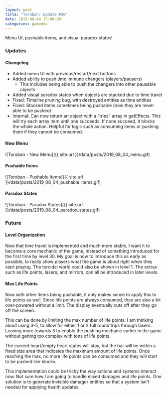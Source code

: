 ```yaml
---
layout: post
title: "Toroban: Update #20"
date: 2019-08-04 17:00:00
categories: gamedev
---
```


Menu UI, pushable items, and visual paradox states!

### Updates

#### Changelog

- Added menu UI with previous/restart/next buttons
- Added ability to push time immune changers (players/pausers)
  - This includes being able to push the changers into other pausable objects
- Added visual paradox states when objects are stacked due to time travel
- Fixed: Timeline pruning bug, with destroyed entities as time entities
- Fixed: Stacked items sometimes being pushable (now they are never able to be pushed)
- Internal: Can now return an object with a "tries" array in getEffects. This will try each array item until one succeeds. If none succeed, it blocks the whole action. Helpful for logic such as consuming items or pushing them if they cannot be consumed.

#### New Menu

![Toroban - New Menu]({{ site.url }}/data/posts/2019_08_04_menu.gif)

#### Pushable Items

![Toroban - Pushable Items]({{ site.url }}/data/posts/2019_08_04_pushable_items.gif)

#### Paradox States

![Toroban - Paradox States]({{ site.url }}/data/posts/2019_08_04_paradox_states.gif)

### Future

#### Level Organization

Now that time travel is implemented and much more stable, I want it to become a core mechanic of the game, instead of something introduced for the first time by level 30. My goal is now to introduce this as early as possible, to really show players what the game is about right when they start playing. The toroidal world could also be shown in level 1. The extras such as life points, lasers, and mirrors, can all be introduced in later levels.

#### Max Life Points

Now with other items being pushable, it only makes sense to apply this to life points as well. Since life points are always consumed, they are also a bit over-powered without a limit. The display eventually cuts off after they go off the screen.

This can be done by limiting the max number of life points. I am thinking about using 3-5, to allow for either 1 or 2 full round trips through lasers. Leaning more towards 3 to enable the pushing mechanic earlier in the game without getting too complex with tons of life points.

The current heart/empty heart states will stay, but the bar will be within a fixed size area that indicates the maximum amount of life points. Once reaching the max, no more life points can be consumed and they will start to be pushed like blocks.

This implementation could be tricky the way actions and systems interact now. Not sure how I am going to handle mixed damages and life points. One solution is to generate invisible damager entities so that a system isn't needed for applying health updates.
